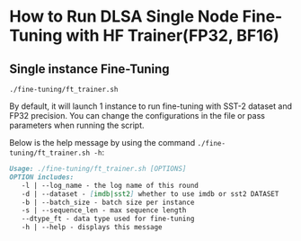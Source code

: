 # How to Run DLSA Single Node Fine-Tuning with HF Trainer(FP32, BF16)

## Single instance Fine-Tuning

```
./fine-tuning/ft_trainer.sh
```

By default, it will launch 1 instance to run fine-tuning with SST-2 dataset and FP32 precision. You can change the configurations in the file or pass parameters when running the script.

Below is the help message by using the command `./fine-tuning/ft_trainer.sh -h`:

```markdown
Usage: ./fine-tuning/ft_trainer.sh [OPTIONS]
OPTION includes:
   -l | --log_name - the log name of this round
   -d | --dataset - [imdb|sst2] whether to use imdb or sst2 DATASET
   -b | --batch_size - batch size per instance
   -s | --sequence_len - max sequence length
   --dtype_ft - data type used for fine-tuning
   -h | --help - displays this message
```
